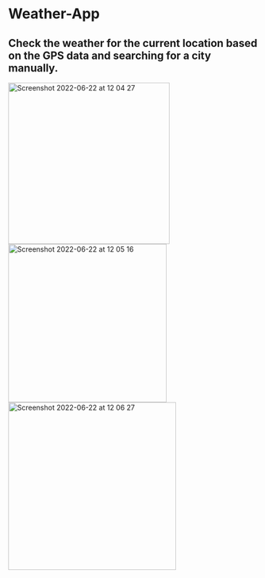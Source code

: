 # Weather-App

## Check the weather for the current location based on the GPS data and searching for a city manually.

<img width="325" alt="Screenshot 2022-06-22 at 12 04 27" src="https://user-images.githubusercontent.com/97193403/175016684-f55172e9-0482-417b-8ec9-ac449f2a5579.png">
<img width="319" alt="Screenshot 2022-06-22 at 12 05 16" src="https://user-images.githubusercontent.com/97193403/175016698-2c769741-be57-4d0e-a329-2b374b2ee8b8.png">
<img width="338" alt="Screenshot 2022-06-22 at 12 06 27" src="https://user-images.githubusercontent.com/97193403/175016702-208cf97c-83bd-4740-b305-3a92f6136227.png">
